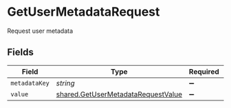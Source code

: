 # GetUserMetadataRequest

Request user metadata


## Fields

| Field                                                                                           | Type                                                                                            | Required                                                                                        | Description                                                                                     |
| ----------------------------------------------------------------------------------------------- | ----------------------------------------------------------------------------------------------- | ----------------------------------------------------------------------------------------------- | ----------------------------------------------------------------------------------------------- |
| `metadataKey`                                                                                   | *string*                                                                                        | :heavy_minus_sign:                                                                              | N/A                                                                                             |
| `value`                                                                                         | [shared.GetUserMetadataRequestValue](../../../sdk/models/shared/getusermetadatarequestvalue.md) | :heavy_minus_sign:                                                                              | N/A                                                                                             |